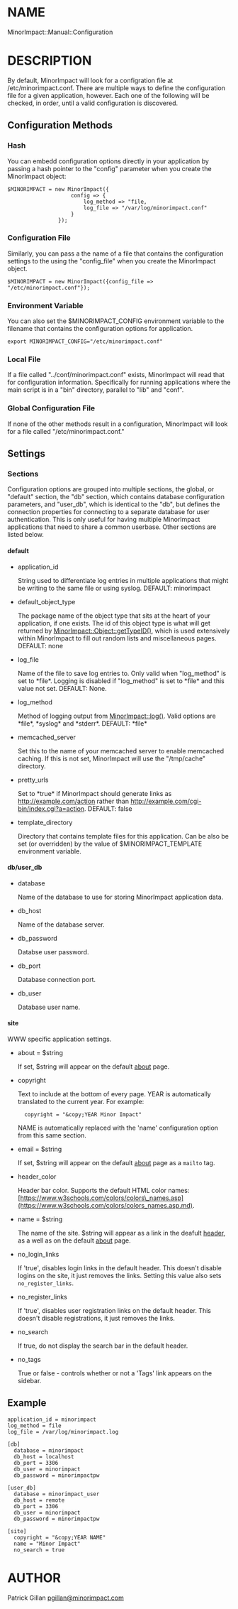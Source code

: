 # NAME

MinorImpact::Manual::Configuration

# DESCRIPTION

By default, MinorImpact will look for a configration file at /etc/minorimpact.conf.  There are multiple ways to define 
the configuration file for a given application, however.  Each one of the following will be checked, in order, until a 
valid configuration is discovered.

## Configuration Methods

### Hash

You can embedd configuration options directly in your application by passing a hash pointer to the "config" parameter when
you create the MinorImpact object:

    $MINORIMPACT = new MinorImpact({
                        config => { 
                            log_method => "file, 
                            log_file => "/var/log/minorimpact.conf" 
                        }
                    });
    

### Configuration File

Similarly, you can pass a the name of a file that contains the configuration settings to the using the "config\_file"
when you create the MinorImpact object.

    $MINORIMPACT = new MinorImpact({config_file => "/etc/minorimpact.conf"});
    

### Environment Variable

You can also set the $MINORIMPACT\_CONFIG environment variable to the filename that contains the configuration options for
application.

    export MINORIMPACT_CONFIG="/etc/minorimpact.conf"
    

### Local File

If a file called "../conf/minorimpact.conf" exists, MinorImpact will read that for configuration information.  Specifically
for running applications where the main script is in a "bin" directory, parallel to "lib" and "conf".

### Global Configuration File

If none of the other methods result in a configuration, MinorImpact will look for a file called "/etc/minorimpact.conf."

## Settings

### Sections

Configuration options are grouped into multiple sections, the global, or "default" section, the
"db" section, which contains database configuration parameters, and "user\_db", which is
identical to the "db", but defines the connection properties for connecting to a separate
database for user authentication.  This is only useful for having multiple MinorImpact applications
that need to share a common userbase. Other sections are listed below.

#### default

- application\_id

    String used to differentiate log entries in multiple applications
    that might be writing to the same file or using syslog. 
    DEFAULT: minorimpact

- default\_object\_type

    The package name of the object type that sits at the heart of your application, 
    if one exists.  The id of this object type is what will get returned by 
    [MinorImpact::Object::getTypeID()](./MinorImpact_Object.md#gettypeid), which is used
    extensively within MinorImpact to fill out random lists and miscellaneous
    pages.
    DEFAULT: none

- log\_file

    Name of the file to save log entries to.  Only valid when "log\_method" is 
    set to \*file\*.  Logging is disabled if "log\_method" is set to \*file\*
    and this value not set. 
    DEFAULT: None.

- log\_method

    Method of logging output from [MinorImpact::log()](#log).  Valid options are \*file\*, 
    \*syslog\* and \*stderr\*.
    DEFAULT: \*file\*

- memcached\_server

    Set this to the name of your memcached server to enable memcached caching.  If this is not
    set, MinorImpact will use the "/tmp/cache" directory.

- pretty\_urls

    Set to \*true\* if MinorImpact should generate links as http://example.com/action 
    rather than http://example.com/cgi-bin/index.cgi?a=action. DEFAULT: false

- template\_directory

    Directory that contains template files for this application.  Can be also be set (or
    overridden) by the value of $MINORIMPACT\_TEMPLATE environment variable.

#### db/user\_db

- database

    Name of the database to use for storing MinorImpact application data.

- db\_host

    Name of the database server.

- db\_password

    Databse user password.

- db\_port

    Database connection port.

- db\_user

    Database user name.

#### site

WWW specific application settings.

- about = $string

    If set, $string will appear on the default [about](./MinorImpact_Manual_Template.md#about)
    page.

- copyright

    Text to include at the bottom of every page.  YEAR is automatically translated to the current
    year.  For example:

        copyright = "&copy;YEAR Minor Impact"

    NAME is automatically replaced with the 'name' configuration option from this same section.

- email = $string

    If set, $string will appear on the default [about](./MinorImpact_Manual_Template.md#about) page as a `mailto` tag.

- header\_color

    Header bar color.  Supports the default HTML color names: [https://www.w3schools.com/colors/colors\_names.asp](https://www.w3schools.com/colors/colors_names.asp.md).

- name = $string

    The name of the site. $string will appear as a link in the 
    deafult [header](./MinorImpact_Manual_Template.md#header), as a well as 
    on the default [about](./MinorImpact_Manual_Template.md#about) page.

- no\_login\_links

    If 'true', disables login links in the default header.  This doesn't disable 
    logins on the site, it just removes the links.  Setting this value also sets
    `no_register_links`.

- no\_register\_links

    If 'true', disables user registration links on the default header.  This doesn't disable registrations, it just removes the links.

- no\_search

    If true, do not display the search bar in the default header.

- no\_tags

    True or false - controls whether or not a 'Tags' link appears on the sidebar.

## Example

    application_id = minorimpact
    log_method = file
    log_file = /var/log/minorimpact.log

    [db]
      database = minorimpact
      db_host = localhost
      db_port = 3306
      db_user = minorimpact
      db_password = minorimpactpw

    [user_db]
      database = minorimpact_user
      db_host = remote
      db_port = 3306
      db_user = minorimpact
      db_password = minorimpactpw

    [site]
      copyright = "&copy;YEAR NAME"
      name = "Minor Impact"
      no_search = true

# AUTHOR

Patrick Gillan <pgillan@minorimpact.com>
